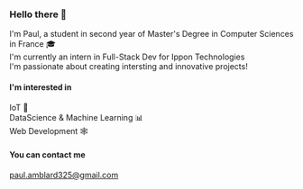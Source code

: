 ### Hello there 👋

I'm Paul, a student in second year of Master's Degree in Computer Sciences in France :mortar_board:  
I'm currently an intern in Full-Stack Dev for Ippon Technologies   
I'm passionate about creating intersting and innovative projects!  

#### I'm interested in
IoT :satellite:  
DataScience & Machine Learning :bar_chart:  
Web Development :spider_web: 

#### You can contact me  
paul.amblard325@gmail.com
